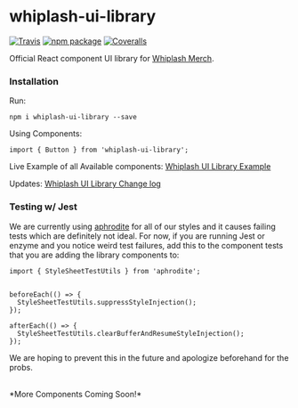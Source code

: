 # whiplash-ui-library

[![Travis][build-badge]][build]
[![npm package][npm-badge]][npm]
[![Coveralls][coveralls-badge]][coveralls]

Official React component UI library for [Whiplash Merch](https://www.whiplashmerch.com/).

[build-badge]: https://travis-ci.com/whiplashmerch/whiplash-ui-library.svg?token=7sqecPgxJNHKkKxQk6v2&branch=master
[build]: https://travis-ci.org/whiplashmerch/whiplash-ui-library

[npm-badge]: https://img.shields.io/npm/v/npm-package.png?style=flat-square
[npm]: https://www.npmjs.org/package/npm-package

[coveralls-badge]: https://coveralls.io/repos/github/whiplashmerch/whiplash-ui-library/badge.svg
[coveralls]: https://coveralls.io/github/whiplashmerch/whiplash-ui-library

### Installation
Run:
```
npm i whiplash-ui-library --save
```

Using Components:
```
import { Button } from 'whiplash-ui-library';
```

Live Example of all Available components:
[Whiplash UI Library Example](https://whiplashmerch.github.io/whiplash-ui-library/)

Updates:
[Whiplash UI Library Change log](https://github.com/whiplashmerch/whiplash-ui-library/blob/master/CHANGELOG.md)

### Testing w/ Jest
We are currently using [aphrodite](https://github.com/Khan/aphrodite) for all of
our styles and it causes failing tests which are definitely not ideal. For now,
if you are running Jest or enzyme and you notice weird test failures, add this to
the component tests that you are adding the library components to:

```
import { StyleSheetTestUtils } from 'aphrodite';


beforeEach(() => {
  StyleSheetTestUtils.suppressStyleInjection();
});

afterEach(() => {
  StyleSheetTestUtils.clearBufferAndResumeStyleInjection();
});
```

We are hoping to prevent this in the future and apologize beforehand for the probs.

<br />
*More Components Coming Soon!*
